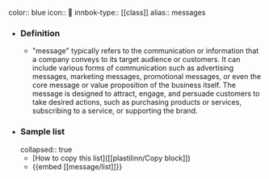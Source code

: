 color:: blue
icon:: 📣
innbok-type:: [[class]]
alias:: messages

- ### Definition 
  - "message" typically refers to the communication or information that a company conveys to its target audience or customers. It can include various forms of communication such as advertising messages, marketing messages, promotional messages, or even the core message or value proposition of the business itself. The message is designed to attract, engage, and persuade customers to take desired actions, such as purchasing products or services, subscribing to a service, or supporting the brand.
- ### Sample list
  collapsed:: true
  - [How to copy this list]([[plastilinn/Copy block]])
  - {{embed [[message/list]]}}



